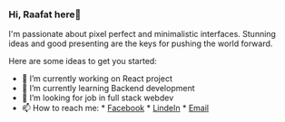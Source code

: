 ### Hi, Raafat here👋

I'm passionate about pixel perfect and minimalistic interfaces.
Stunning ideas and good presenting are the keys for pushing the world forward.

Here are some ideas to get you started:

- 🔭 I’m currently working on React project
- 🌱 I’m currently learning Backend development
- 🤔 I’m looking for job in full stack webdev
- 📫 How to reach me: 
                      * [Facebook](https://www.facebook.com/raafat.basheer)
                      * [LindeIn](https://www.linkedin.com/in/raafat-basheer-713a00a4)
                      * [Email](raafat.basheer@yahoo.com)
